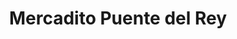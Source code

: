 ---
title: "Mercadito Puente del Rey"
url: /panama-city/mercadito-puente-del-rey/
shop: Lebensmittel
---